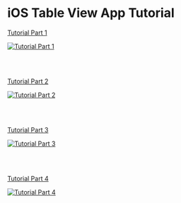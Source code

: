 # iOS Table View App Tutorial

[Tutorial Part 1](https://www.youtube.com/watch?v=uhDHlQg1zNo)

[![Tutorial Part 1](https://img.youtube.com/vi/uhDHlQg1zNo/0.jpg)](https://www.youtube.com/watch?v=uhDHlQg1zNo)

<br><br>

[Tutorial Part 2](https://www.youtube.com/watch?v=JC4dRCPGSWc)

[![Tutorial Part 2](https://img.youtube.com/vi/JC4dRCPGSWc/0.jpg)](https://www.youtube.com/watch?v=JC4dRCPGSWc)

<br><br>

[Tutorial Part 3](https://www.youtube.com/watch?v=6rCyCZr7pVc)

[![Tutorial Part 3](https://img.youtube.com/vi/6rCyCZr7pVc/0.jpg)](https://www.youtube.com/watch?v=6rCyCZr7pVc)

<br><br>

[Tutorial Part 4](https://www.youtube.com/watch?v=Kx-3keLILe8)

[![Tutorial Part 4](https://img.youtube.com/vi/Kx-3keLILe8/0.jpg)](https://www.youtube.com/watch?v=Kx-3keLILe8)
